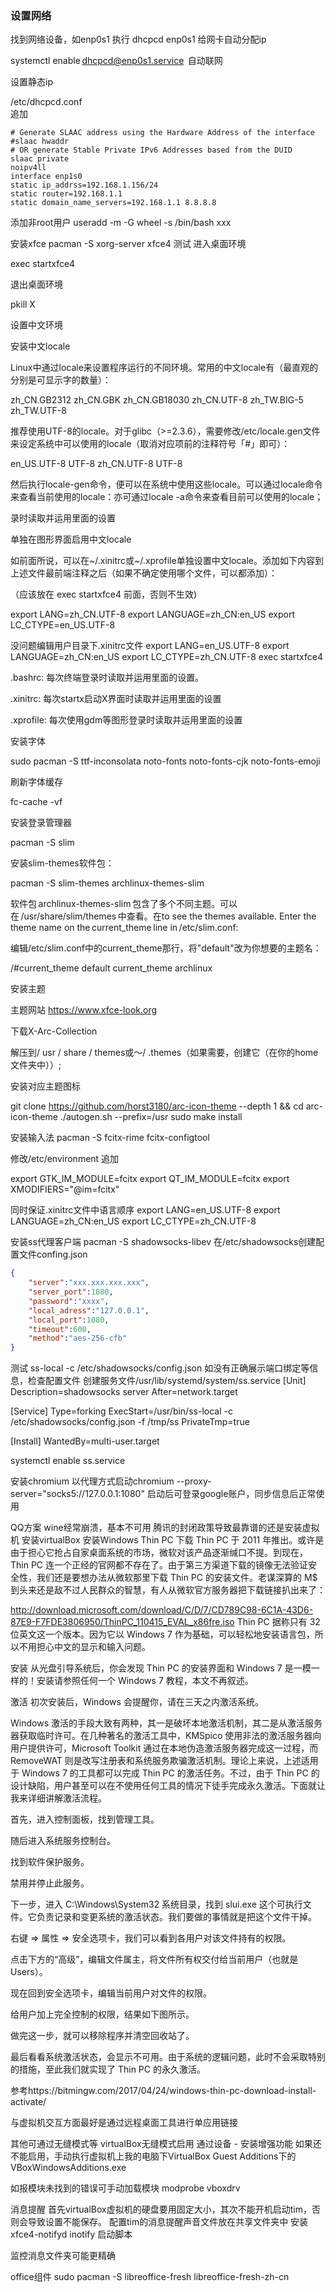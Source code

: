 ###  设置网络

找到网络设备，如enp0s1 
执行
 dhcpcd enp0s1
 给网卡自动分配ip 

systemctl enable dhcpcd@enp0s1.service 
自动联网 

设置静态ip 

/etc/dhcpcd.conf  
追加
```
# Generate SLAAC address using the Hardware Address of the interface
#slaac hwaddr
# OR generate Stable Private IPv6 Addresses based from the DUID
slaac private
noipv4ll
interface enp1s0
static ip_addrss=192.168.1.156/24
static router=192.168.1.1
static domain_name_servers=192.168.1.1 8.8.8.8
```

添加非root用户
useradd -m -G wheel -s /bin/bash xxx

安装xfce
pacman -S xorg-server  xfce4 
测试
进入桌面环境 

exec startxfce4 

退出桌面环境 

pkill X 

设置中文环境 

 

安装中文locale 

Linux中通过locale来设置程序运行的不同环境。常用的中文locale有（最直观的分别是可显示字的数量）： 

zh_CN.GB2312 
zh_CN.GBK 
zh_CN.GB18030 
zh_CN.UTF-8 
zh_TW.BIG-5 
zh_TW.UTF-8 
 

推荐使用UTF-8的locale。对于glibc（>=2.3.6），需要修改/etc/locale.gen文件来设定系统中可以使用的locale（取消对应项前的注释符号「#」即可）： 

en_US.UTF-8 UTF-8 
zh_CN.UTF-8 UTF-8 
 

然后执行locale-gen命令，便可以在系统中使用这些locale。可以通过locale命令来查看当前使用的locale：亦可通过locale -a命令来查看目前可以使用的locale； 

录时读取并运用里面的设置 

单独在图形界面启用中文locale 

如前面所说，可以在~/.xinitrc或~/.xprofile单独设置中文locale。添加如下内容到上述文件最前端注释之后（如果不确定使用哪个文件，可以都添加）： 

（应该放在 exec startxfce4 前面，否则不生效) 

export LANG=zh_CN.UTF-8 
export LANGUAGE=zh_CN:en_US 
export LC_CTYPE=en_US.UTF-8 

没问题编辑用户目录下.xinitrc文件
export LANG=en_US.UTF-8
export LANGUAGE=zh_CN:en_US 
export LC_CTYPE=zh_CN.UTF-8 
exec startxfce4


.bashrc: 每次终端登录时读取并运用里面的设置。 

.xinitrc: 每次startx启动X界面时读取并运用里面的设置 

.xprofile: 每次使用gdm等图形登录时读取并运用里面的设置 

安装字体 

sudo pacman -S  ttf-inconsolata noto-fonts noto-fonts-cjk noto-fonts-emoji 

刷新字体缓存 

fc-cache -vf 

安装登录管理器 

pacman -S slim 

安装slim-themes软件包： 

pacman -S slim-themes archlinux-themes-slim  

软件包 archlinux-themes-slim 包含了多个不同主题。可以在 /usr/share/slim/themes 中查看。在to see the themes available. Enter the theme name on the current_theme line in /etc/slim.conf: 

编辑/etc/slim.conf中的current_theme那行，将"default"改为你想要的主题名： 

/#current_theme       default 
current_theme       archlinux 

安装主题 

主题网站 https://www.xfce-look.org 

下载X-Arc-Collection 

解压到/ usr / share / themes或〜/ .themes（如果需要，创建它（在你的home文件夹中））; 
 
安装对应主题图标 

git clone https://github.com/horst3180/arc-icon-theme --depth 1 && cd arc-icon-theme 
./autogen.sh --prefix=/usr 
sudo make install 

安装输入法
pacman -S  fcitx-rime fcitx-configtool

修改/etc/environment 追加

export GTK_IM_MODULE=fcitx 
export QT_IM_MODULE=fcitx 
export XMODIFIERS="@im=fcitx"

同时保证.xinitrc文件中语言顺序
export LANG=en_US.UTF-8
export LANGUAGE=zh_CN:en_US 
export LC_CTYPE=zh_CN.UTF-8 

安装ss代理客户端
pacman -S shadowsocks-libev
在/etc/shadowsocks创建配置文件confing.json
```json
{
	"server":"xxx.xxx.xxx.xxx",
	"server_port":1080,
	"password":"xxxx",
	"local_adress":"127.0.0.1",
	"local_port":1080,
	"timeout":600,
	"method":"aes-256-cfb"
}
```
测试
 ss-local -c /etc/shadowsocks/config.json
 如没有正确展示端口绑定等信息，检查配置文件
 创建服务文件/usr/lib/systemd/system/ss.service 
 [Unit]
 Description=shadowsocks server
 After=network.target
 
 [Service]
 Type=forking
 ExecStart=/usr/bin/ss-local -c /etc/shadowsocks/config.json -f /tmp/ss
 PrivateTmp=true
 
 [Install]
 WantedBy=multi-user.target

systemctl enable ss.service

安装chromium
以代理方式启动chromium --proxy-server="socks5://127.0.0.1:1080"
启动后可登录google账户，同步信息后正常使用

QQ方案
wine经常崩溃，基本不可用
腾讯的封闭政策导致最靠谱的还是安装虚拟机
安装virtualBox
安装Windows Thin PC 
下载
Thin PC 于 2011 年推出。或许是由于担心它抢占自家桌面系统的市场，微软对该产品逐渐缄口不提。到现在，Thin PC 连一个正经的官网都不存在了。由于第三方渠道下载的镜像无法验证安全性，我们还是要想办法从微软那里下载 Thin PC 的安装文件。老谋深算的 M$ 到头来还是敌不过人民群众的智慧，有人从微软官方服务器把下载链接扒出来了：

http://download.microsoft.com/download/C/D/7/CD789C98-6C1A-43D6-87E9-F7FDE3806950/ThinPC_110415_EVAL_x86fre.iso
Thin PC 据称只有 32 位英文这一个版本。因为它以 Windows 7 作为基础，可以轻松地安装语言包，所以不用担心中文的显示和输入问题。



安装
从光盘引导系统后，你会发现 Thin PC 的安装界面和 Windows 7 是一模一样的！安装请参照任何一个 Windows 7 教程，本文不再叙述。



激活
初次安装后，Windows 会提醒你，请在三天之内激活系统。



Windows 激活的手段大致有两种，其一是破坏本地激活机制，其二是从激活服务器获取临时许可。在几种著名的激活工具中，KMSpico 使用非法的激活服务器向用户提供许可，Microsoft Toolkit 通过在本地伪造激活服务器完成这一过程，而 RemoveWAT 则是改写注册表和系统服务欺骗激活机制。理论上来说，上述适用于 Windows 7 的工具都可以完成 Thin PC 的激活任务。不过，由于 Thin PC 的设计缺陷，用户甚至可以在不使用任何工具的情况下徒手完成永久激活。下面就让我来详细讲解激活流程。

首先，进入控制面板，找到管理工具。



随后进入系统服务控制台。



找到软件保护服务。



禁用并停止此服务。



下一步，进入 C:\Windows\System32 系统目录，找到 slui.exe 这个可执行文件。它负责记录和变更系统的激活状态。我们要做的事情就是把这个文件干掉。



右键 => 属性 => 安全选项卡，我们可以看到各用户对该文件持有的权限。



点击下方的“高级”，编辑文件属主，将文件所有权交付给当前用户（也就是 Users）。





现在回到安全选项卡，编辑当前用户对文件的权限。



给用户加上完全控制的权限，结果如下图所示。



做完这一步，就可以移除程序并清空回收站了。



最后看看系统激活状态，会显示不可用。由于系统的逻辑问题，此时不会采取特别的措施，至此我们就实现了 Thin PC 的永久激活。

参考https://bitmingw.com/2017/04/24/windows-thin-pc-download-install-activate/

与虚拟机交互方面最好是通过远程桌面工具进行单应用链接

其他可通过无缝模式等
virtualBox无缝模式启用
通过设备 - 安装增强功能 如果还不能启用，手动执行虚拟机上我的电脑下VirtualBox Guest Additions下的VBoxWindowsAdditions.exe

如报模块未找到的错误可手动加载模块
modprobe vboxdrv

消息提醒
首先virtualBox虚拟机的硬盘要用固定大小，其次不能开机启动tim，否则会导致设置不能保存。
配置tim的消息提醒声音文件放在共享文件夹中
安装xfce4-notifyd
inotify
启动脚本

监控消息文件夹可能更精确

office组件
sudo pacman -S libreoffice-fresh libreoffice-fresh-zh-cn

